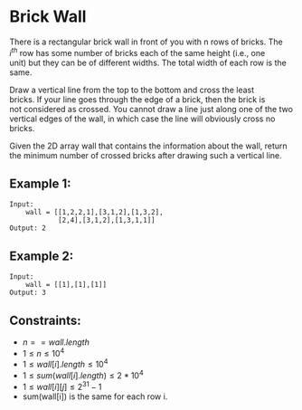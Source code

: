 # Brick Wall

There is a rectangular brick wall in front of you with n rows of bricks. The  
$i^{th}$ row has some number of bricks each of the same height (i.e., one  
unit) but they can be of different widths. The total width of each row is the  
same.

Draw a vertical line from the top to the bottom and cross the least  
bricks. If your line goes through the edge of a brick, then the brick is  
not considered as crossed. You cannot draw a line just along one of the two  
vertical edges of the wall, in which case the line will obviously cross no  
bricks.

Given the 2D array wall that contains the information about the wall, return  
the minimum number of crossed bricks after drawing such a vertical line.

 

## Example 1:

    Input: 
        wall = [[1,2,2,1],[3,1,2],[1,3,2],
                [2,4],[3,1,2],[1,3,1,1]]
    Output: 2

## Example 2:

    Input: 
        wall = [[1],[1],[1]]
    Output: 3

 

## Constraints:

* $n == wall.length$
* $1 \le n \le 10^4$
* $1 \le wall[i].length \le 10^4$
* $1 \le sum(wall[i].length) \le 2 * 10^4$
* $1 \le wall[i][j] \le 2^{31} - 1$
* sum(wall[i]) is the same for each row i.

